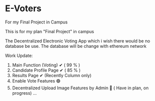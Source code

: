 # E-Voters
For my Final Project in Campus

This is for my plan "Final Project" in campus

The Decentralized Electronic Voting App which i wish there would be no database be use. The database will be change with ethereum network

Work Update:

1. Main Function (Voting) ✔ ( 99 % )
2. Candidate Profile Page ✔ ( 85 % )
3. Results Page ✔ (Recently Column only)
4. Enable Vote Features 🟢
5. Decentralized Upload Image Features by Admin 🔷 ( Have in plan, on progress)
...
